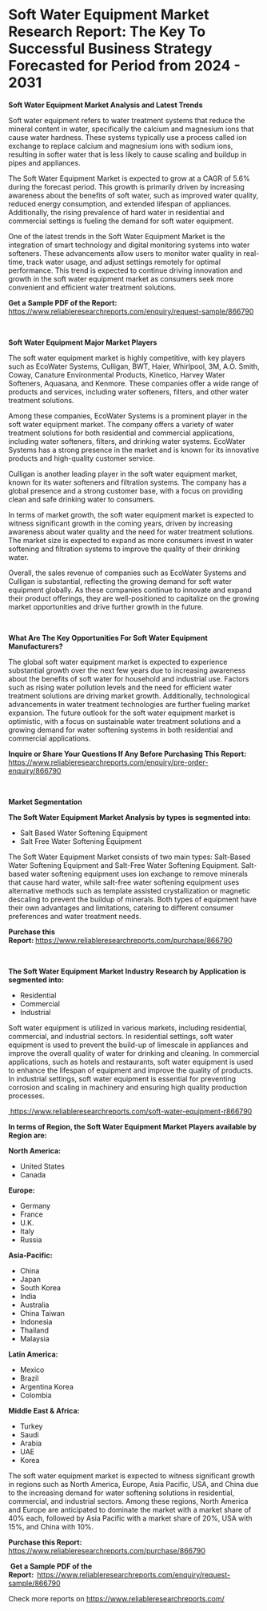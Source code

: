 <p><h1>Soft Water Equipment Market Research Report: The Key To Successful Business Strategy Forecasted for Period from 2024 - 2031</h1></p><p><strong>Soft Water Equipment Market Analysis and Latest Trends</strong></p>
<p><p>Soft water equipment refers to water treatment systems that reduce the mineral content in water, specifically the calcium and magnesium ions that cause water hardness. These systems typically use a process called ion exchange to replace calcium and magnesium ions with sodium ions, resulting in softer water that is less likely to cause scaling and buildup in pipes and appliances.</p><p>The Soft Water Equipment Market is expected to grow at a CAGR of 5.6% during the forecast period. This growth is primarily driven by increasing awareness about the benefits of soft water, such as improved water quality, reduced energy consumption, and extended lifespan of appliances. Additionally, the rising prevalence of hard water in residential and commercial settings is fueling the demand for soft water equipment.</p><p>One of the latest trends in the Soft Water Equipment Market is the integration of smart technology and digital monitoring systems into water softeners. These advancements allow users to monitor water quality in real-time, track water usage, and adjust settings remotely for optimal performance. This trend is expected to continue driving innovation and growth in the soft water equipment market as consumers seek more convenient and efficient water treatment solutions.</p></p>
<p><strong>Get a Sample PDF of the Report:&nbsp;</strong> <a href="https://www.reliableresearchreports.com/enquiry/request-sample/866790">https://www.reliableresearchreports.com/enquiry/request-sample/866790</a></p>
<p>&nbsp;</p>
<p><strong>Soft Water Equipment Major Market Players</strong></p>
<p><p>The soft water equipment market is highly competitive, with key players such as EcoWater Systems, Culligan, BWT, Haier, Whirlpool, 3M, A.O. Smith, Coway, Canature Environmental Products, Kinetico, Harvey Water Softeners, Aquasana, and Kenmore. These companies offer a wide range of products and services, including water softeners, filters, and other water treatment solutions.</p><p>Among these companies, EcoWater Systems is a prominent player in the soft water equipment market. The company offers a variety of water treatment solutions for both residential and commercial applications, including water softeners, filters, and drinking water systems. EcoWater Systems has a strong presence in the market and is known for its innovative products and high-quality customer service.</p><p>Culligan is another leading player in the soft water equipment market, known for its water softeners and filtration systems. The company has a global presence and a strong customer base, with a focus on providing clean and safe drinking water to consumers.</p><p>In terms of market growth, the soft water equipment market is expected to witness significant growth in the coming years, driven by increasing awareness about water quality and the need for water treatment solutions. The market size is expected to expand as more consumers invest in water softening and filtration systems to improve the quality of their drinking water.</p><p>Overall, the sales revenue of companies such as EcoWater Systems and Culligan is substantial, reflecting the growing demand for soft water equipment globally. As these companies continue to innovate and expand their product offerings, they are well-positioned to capitalize on the growing market opportunities and drive further growth in the future.</p></p>
<p>&nbsp;</p>
<p><strong>What Are The Key Opportunities For Soft Water Equipment Manufacturers?</strong></p>
<p><p>The global soft water equipment market is expected to experience substantial growth over the next few years due to increasing awareness about the benefits of soft water for household and industrial use. Factors such as rising water pollution levels and the need for efficient water treatment solutions are driving market growth. Additionally, technological advancements in water treatment technologies are further fueling market expansion. The future outlook for the soft water equipment market is optimistic, with a focus on sustainable water treatment solutions and a growing demand for water softening systems in both residential and commercial applications.</p></p>
<p><strong>Inquire or Share Your Questions If Any Before Purchasing This Report:</strong> <a href="https://www.reliableresearchreports.com/enquiry/pre-order-enquiry/866790">https://www.reliableresearchreports.com/enquiry/pre-order-enquiry/866790</a></p>
<p>&nbsp;</p>
<p><strong>Market Segmentation</strong></p>
<p><strong>The Soft Water Equipment Market Analysis by types is segmented into:</strong></p>
<p><ul><li>Salt Based Water Softening Equipment</li><li>Salt Free Water Softening Equipment</li></ul></p>
<p><p>The Soft Water Equipment Market consists of two main types: Salt-Based Water Softening Equipment and Salt-Free Water Softening Equipment. Salt-based water softening equipment uses ion exchange to remove minerals that cause hard water, while salt-free water softening equipment uses alternative methods such as template assisted crystallization or magnetic descaling to prevent the buildup of minerals. Both types of equipment have their own advantages and limitations, catering to different consumer preferences and water treatment needs.</p></p>
<p><strong>Purchase this Report:&nbsp;</strong><a href="https://www.reliableresearchreports.com/purchase/866790">https://www.reliableresearchreports.com/purchase/866790</a></p>
<p>&nbsp;</p>
<p><strong>The Soft Water Equipment Market Industry Research by Application is segmented into:</strong></p>
<p><ul><li>Residential</li><li>Commercial</li><li>Industrial</li></ul></p>
<p><p>Soft water equipment is utilized in various markets, including residential, commercial, and industrial sectors. In residential settings, soft water equipment is used to prevent the build-up of limescale in appliances and improve the overall quality of water for drinking and cleaning. In commercial applications, such as hotels and restaurants, soft water equipment is used to enhance the lifespan of equipment and improve the quality of products. In industrial settings, soft water equipment is essential for preventing corrosion and scaling in machinery and ensuring high quality production processes.</p></p>
<p><a href="https://www.reliableresearchreports.com/soft-water-equipment-r866790">&nbsp;https://www.reliableresearchreports.com/soft-water-equipment-r866790</a></p>
<p><strong>In terms of Region, the Soft Water Equipment Market Players available by Region are:</strong></p>
<p>
    <p> <strong> North America: </strong>
        <ul>
            <li>United States</li>
            <li>Canada</li>
        </ul>
        </p> 
    <p> <strong> Europe: </strong>
        <ul>
            <li>Germany</li>
            <li>France</li>
            <li>U.K.</li>
            <li>Italy</li>
            <li>Russia</li>
        </ul>
        </p> 
    <p> <strong> Asia-Pacific: </strong>
        <ul>
            <li>China</li>
            <li>Japan</li>
            <li>South Korea</li>
            <li>India</li>
            <li>Australia</li>
            <li>China Taiwan</li>
            <li>Indonesia</li>
            <li>Thailand</li>
            <li>Malaysia</li>
        </ul>
        </p> 
    <p> <strong> Latin America: </strong>
        <ul>
            <li>Mexico</li>
            <li>Brazil</li>
            <li>Argentina Korea</li>
            <li>Colombia</li>
        </ul>
        </p> 
    <p> <strong> Middle East & Africa: </strong>
        <ul>
            <li>Turkey</li>
            <li>Saudi</li>
            <li>Arabia</li>
            <li>UAE</li>
            <li>Korea</li>
        </ul>
    </p>
    </p>
<p><p>The soft water equipment market is expected to witness significant growth in regions such as North America, Europe, Asia Pacific, USA, and China due to the increasing demand for water softening solutions in residential, commercial, and industrial sectors. Among these regions, North America and Europe are anticipated to dominate the market with a market share of 40% each, followed by Asia Pacific with a market share of 20%, USA with 15%, and China with 10%.</p></p>
<p><strong>Purchase this Report: </strong><a href="https://www.reliableresearchreports.com/purchase/866790">https://www.reliableresearchreports.com/purchase/866790</a></p>
<p>&nbsp;<strong>Get a Sample PDF of the Report:&nbsp;&nbsp;</strong><a href="https://www.reliableresearchreports.com/enquiry/request-sample/866790">https://www.reliableresearchreports.com/enquiry/request-sample/866790</a></p>
<p><strong></strong></p>
<p>Check more reports on <a href="https://www.reliableresearchreports.com/">https://www.reliableresearchreports.com/</a></p>